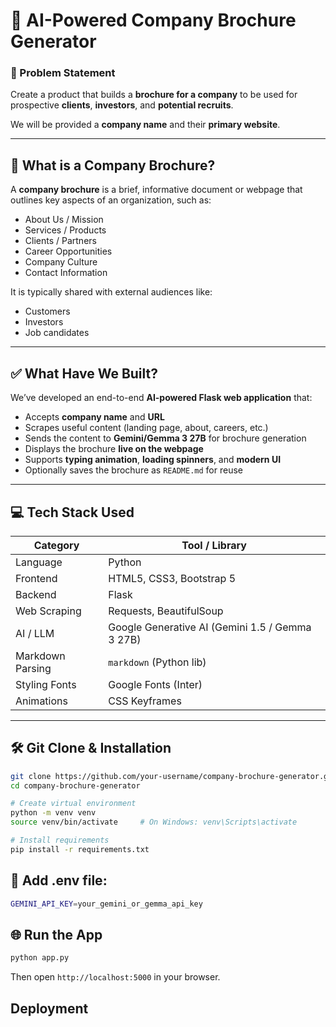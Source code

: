# 🧠 AI-Powered Company Brochure Generator

### 🚀 Problem Statement

Create a product that builds a **brochure for a company** to be used for prospective **clients**, **investors**, and **potential recruits**.

We will be provided a **company name** and their **primary website**.

---

## 🧾 What is a Company Brochure?

A **company brochure** is a brief, informative document or webpage that outlines key aspects of an organization, such as:

- About Us / Mission
- Services / Products
- Clients / Partners
- Career Opportunities
- Company Culture
- Contact Information

It is typically shared with external audiences like:
- Customers
- Investors
- Job candidates

---

## ✅ What Have We Built?

We’ve developed an end-to-end **AI-powered Flask web application** that:

- Accepts **company name** and **URL**
- Scrapes useful content (landing page, about, careers, etc.)
- Sends the content to **Gemini/Gemma 3 27B** for brochure generation
- Displays the brochure **live on the webpage**
- Supports **typing animation**, **loading spinners**, and **modern UI**
- Optionally saves the brochure as `README.md` for reuse

---

## 💻 Tech Stack Used

| Category         | Tool / Library             |
|------------------|----------------------------|
| Language         | Python                     |
| Frontend         | HTML5, CSS3, Bootstrap 5   |
| Backend          | Flask                      |
| Web Scraping     | Requests, BeautifulSoup    |
| AI / LLM         | Google Generative AI (Gemini 1.5 / Gemma 3 27B) |
| Markdown Parsing | `markdown` (Python lib)    |
| Styling Fonts    | Google Fonts (Inter)       |
| Animations       | CSS Keyframes              |

---

## 🛠️ Git Clone & Installation

```bash
git clone https://github.com/your-username/company-brochure-generator.git
cd company-brochure-generator

# Create virtual environment
python -m venv venv
source venv/bin/activate     # On Windows: venv\Scripts\activate

# Install requirements
pip install -r requirements.txt
```
## 🔐 Add .env file:

```bash
GEMINI_API_KEY=your_gemini_or_gemma_api_key
```
## 🌐 Run the App
```bash
python app.py
```
Then open `http://localhost:5000` in your browser.

## Deployment
